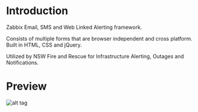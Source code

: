 Introduction
=========

Zabbix Email, SMS and Web Linked Alerting framework.

Consists of multiple forms that are browser independent and cross platform. Built in HTML, CSS and jQuery.

Utilized by NSW Fire and Rescue for Infrastructure Alerting, Outages and Notifications.


Preview
=========

![alt tag](http://i.imgur.com/LBCCdAP.png)
